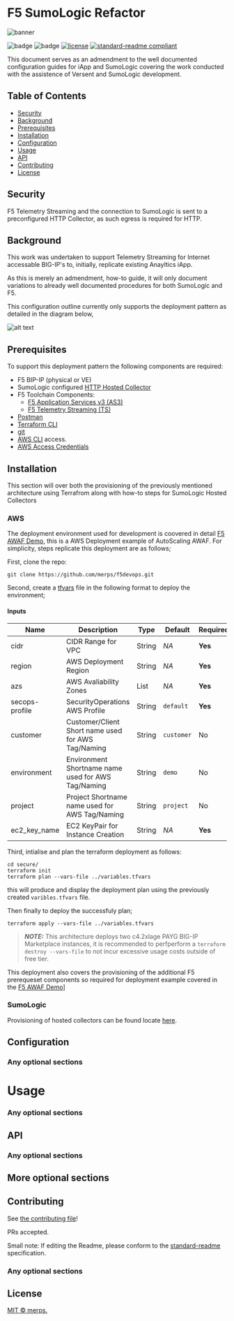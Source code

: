# F5 SumoLogic Refactor

![banner]()

![badge]()
![badge]()
[![license](https://img.shields.io/github/license/:merps/:f5-ts-sumo.svg)](LICENSE)
[![standard-readme compliant](https://img.shields.io/badge/readme%20style-standard-brightgreen.svg?style=flat-square)](https://github.com/RichardLitt/standard-readme)

This document serves as an admendment to the well documented configuration guides for iApp and 
SumoLogic covering the work conducted with the assistence of Versent and SumoLogic development.

## Table of Contents

- [Security](#security)
- [Background](#background)
- [Prerequisites](#prerequisites)
- [Installation](#installation)
- [Configuration](#configuration)
- [Usage](#usage)
- [API](#api)
- [Contributing](#contributing)
- [License](#license)


## Security

F5 Telemetry Streaming and the connection to SumoLogic is sent to a preconfigured HTTP Collector, 
as such egress is required for HTTP.


## Background

This work was undertaken to support Telemetry Streaming for Internet accessable BIG-IP's to, initially,
replicate existing Anayltics iApp.

As this is merely an admendment, how-to guide, it will only document variations to already well 
documented procedures for both SumoLogic and F5.

This configuration outline currently only supports the deployment pattern as detailed in the diagram below,

![alt text](https://github.com/thing/here "Reference Deployment")


## Prerequisites

To support this deployment pattern the following components are required:

* F5 BIP-IP (physical or VE)
* SumoLogic configured [HTTP Hosted Collector](https://help.sumologic.com/03Send-Data/Hosted-Collectors)
* F5 Toolchain Components:
    * [F5 Application Services v3 (AS3)](https://clouddocs.f5.com/products/extensions/f5-appsvcs-extension/latest/)
    * [F5 Telemetry Streaming (TS)](https://clouddocs.f5.com/products/extensions/f5-telemetry-streaming/latest/)
* [Postman](https://www.postman.com/)
* [Terraform CLI](https://www.terraform.io/docs/cli-index.html)
* [git](https://git-scm.com/)
* [AWS CLI](https://aws.amazon.com/cli/) access.
* [AWS Access Credentials](https://docs.aws.amazon.com/general/latest/gr/aws-security-credentials.html)


## Installation 

This section will over both the provisioning of the previously mentioned architecture using Terrafrom along
with how-to steps for SumoLogic Hosted Collectors

### AWS

The deployment environment used for development is coovered in detail [F5 AWAF Demo](https://github.com/merps/f5devops/f5-swg-aws),
this is a AWS Deployment example of AutoScaling AWAF. For simplicity, steps replicate this deployment are as follows;

First, clone the repo:

```
git clone https://github.com/merps/f5devops.git

```


Second, create a [tfvars](https://www.terraform.io/docs/configuration/variables.html) file in the following format to deploy the environment;

#### Inputs
Name | Description | Type | Default | Required
---|---|---|---|---
cidr | CIDR Range for VPC | String | *NA* | **Yes**
region | AWS Deployment Region | String | *NA* | **Yes**
azs | AWS Avaliability Zones | List | *NA* | **Yes** 
secops-profile | SecurityOperations AWS Profile | String | `default` | **Yes**
customer | Customer/Client Short name used for AWS Tag/Naming | String | `customer` | No
environment | Environment Shortname name used for AWS Tag/Naming | String | `demo` | No
project | Project Shortname name used for AWS Tag/Naming | String | `project` | No
ec2_key_name | EC2 KeyPair for Instance Creation | String | *NA* | **Yes**


Third, intialise and plan the terraform deployment as follows:

```
cd secure/
terraform init
terraform plan --vars-file ../variables.tfvars
```

this will produce and display the deployment plan using the previously created `varibles.tfvars` file.


Then finally to deploy the successfuly plan;
```
terraform apply --vars-file ../variables.tfvars
```



> **_NOTE:_**  This architecture deploys two c4.2xlage PAYG BIG-IP Marketplace instances, it is 
recommended to perfperform a `terraform destroy --vars-file` to not incur excessive usage costs 
outside of free tier.




This deployment also covers the provisioning of the additional F5 prerequeset components so required for 
deployment example covered in the [F5 AWAF Demo](https://github.com/merps/f5devops/f5-swg-aws)]


### SumoLogic

Provisioning of hosted collectors can be found locate [here](https://help.sumologic.com/03Send-Data/Hosted-Collectors "Hosted Collectors").


## Configuration

### Any optional sections

# Usage

### Any optional sections

## API

### Any optional sections

## More optional sections

## Contributing

See [the contributing file](CONTRIBUTING.md)!

PRs accepted.

Small note: If editing the Readme, please conform to the [standard-readme](https://github.com/RichardLitt/standard-readme) specification.

### Any optional sections

## License

[MIT © merps.](../LICENSE)
